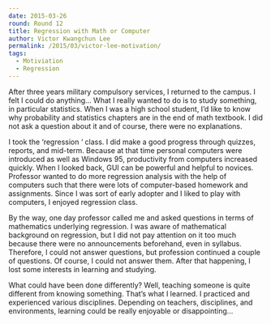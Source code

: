 ```yaml
---
date: 2015-03-26
round: Round 12
title: Regression with Math or Computer
author: Victor Kwangchun Lee
permalink: /2015/03/victor-lee-motivation/
tags:
  - Motiviation
  - Regression
---
```


After three years military compulsory services, I returned to the campus. I felt I could do anything… What I really wanted to do is to study something, in particular statistics. When I was a high school student, I’d like to know why probability and statistics chapters are in the end of math textbook. I did not ask a question about it and of course, there were no explanations.

I took the ‘regression ‘ class. I did make a good progress through quizzes, reports, and mid-term. Because at that time personal computers were introduced as well as Windows 95, productivity from computers increased quickly. When I looked back, GUI can be powerful and helpful to novices. Professor wanted to do more regression analysis with the help of computers such that there were lots of computer-based homework and assignments. Since I was sort of early adopter and I liked to play with computers, I enjoyed regression class.

By the way, one day professor called me and asked questions in terms of mathematics underlying regression. I was aware of mathematical background on regression, but I did not pay attention on it too much because there were no announcements beforehand, even in syllabus. Therefore, I could not answer questions, but profession continued a couple of questions. Of course, I could not answer them. After that happening, I lost some interests in learning and studying. 

What could have been done differently? Well, teaching someone is quite different from knowing something. That’s what I learned. I practiced and experienced various disciplines. Depending on teachers, disciplines, and environments, learning could be really enjoyable or disappointing…

